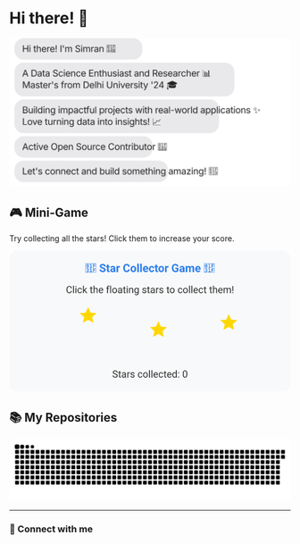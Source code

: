# Hi there! 👋

<!-- - 🎓 Master's student at the Institute of Informatics and Communication, Delhi University, India.
  
- 🏆 Research Intern at Cyber Physical Systems(Samrath Project) Under Ministry of Education(MoE) -->

<!---
simR122/simR122 is a ✨ special ✨ repository because its `README.md` (this file) appears on your GitHub profile.
You can click the Preview link to take a look at your changes.
--->
[![](https://github.com/simR122/simR122/blob/main/chat.svg)](https://www.linkedin.com/in/simran-r-306230202/) 

## 🎮 Mini-Game
Try collecting all the stars! Click them to increase your score.

[![Star Collector Game](https://github.com/simR122/simR122/blob/main/github-game.svg)](https://github.com/simR122/simR122)

## 📚 My Repositories

<!-- REPO-LIST:START -->
<!-- This section will be automatically updated by GitHub Actions -->
<!-- REPO-LIST:END -->

[![](https://github.com/simR122/simR122/blob/main/github_contribution_grid-snake.svg)](https://www.linkedin.com/in/simran-r-306230202/)

---
### 🔗 Connect with me
